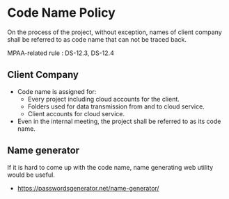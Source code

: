 # Code Name Policy
On the process of the project, without exception, names of client company shall be referred to as code name that can not be traced back.

MPAA-related rule : DS-12.3, DS-12.4

## Client Company
- Code name is assigned for:
  - Every project including cloud accounts for the client.
  - Folders used for data transmission from and to cloud service.
  - Client accounts for cloud service.
- Even in the internal meeting, the project shall be referred to as its code name.

## Name generator
If it is hard to come up with the code name, name generating web utility would be useful.

- https://passwordsgenerator.net/name-generator/
